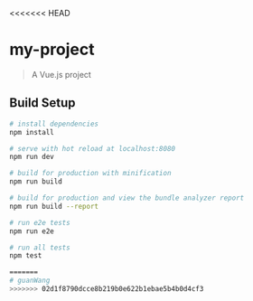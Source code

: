 <<<<<<< HEAD

# my-project

> A Vue.js project

## Build Setup

``` bash
# install dependencies
npm install

# serve with hot reload at localhost:8080
npm run dev

# build for production with minification
npm run build

# build for production and view the bundle analyzer report
npm run build --report

# run e2e tests
npm run e2e

# run all tests
npm test

=======
# guanWang
>>>>>>> 02d1f8790dcce8b219b0e622b1ebae5b4b0d4cf3
